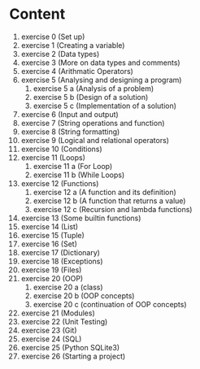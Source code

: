 # Content

1. exercise 0 (Set up)
1. exercise 1 (Creating a variable)
1. exercise 2 (Data types)
1. exercise 3 (More on data types and comments)
1. exercise 4 (Arithmatic Operators)
1. exercise 5 (Analysing and designing a program)
   1. exercise 5 a (Analysis of a problem)
   1. exercise 5 b (Design of a solution)
   1. exercise 5 c (Implementation of a solution)
1. exercise 6 (Input and output)
1. exercise 7 (String operations and function)
1. exercise 8 (String formatting)
1. exercise 9 (Logical and relational operators)
1. exercise 10 (Conditions)
1. exercise 11 (Loops)
   1. exercise 11 a (For Loop)
   1. exercise 11 b (While Loops)
1. exercise 12 (Functions)
   1. exercise 12 a (A function and its  definition)
   1. exercise 12 b (A function that returns a value)
   1. exercise 12 c (Recursion and lambda functions)
1. exercise 13 (Some builtin functions)
1. exercise 14 (List)
1. exercise 15 (Tuple)
1. exercise 16 (Set)
1. exercise 17 (Dictionary)
1. exercise 18 (Exceptions)
1. exercise 19 (Files)
1. exercise 20 (OOP)
   1. exercise 20 a (class)
   1. exercise 20 b (OOP concepts)
   1. exercise 20 c (continuation of OOP concepts)
1. exercise 21 (Modules)
1. exercise 22 (Unit Testing)
1. exercise 23 (Git)
1. exercise 24 (SQL)
1. exercise 25 (Python SQLite3)
1. exercise 26 (Starting a project)
